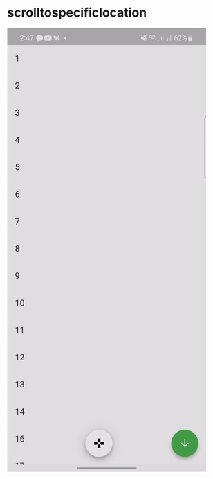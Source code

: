 # scrolltospecificlocation

<img src="https://raw.githubusercontent.com/Tarikul-Tuhin/Scroll-to-A-Particular-Index-Flutter/master/lib/gif/ezgif.com-gif-maker.gif" alt="Scroll to Specific Position"/>


